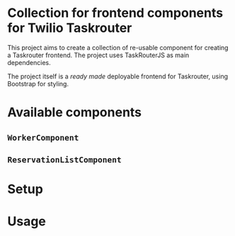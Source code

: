 # Collection for frontend components for Twilio Taskrouter

This project aims to create a collection of re-usable component for creating a Taskrouter frontend. The project uses TaskRouterJS as main dependencies. 

The project itself is a _ready made_ deployable frontend for Taskrouter, using Bootstrap for styling. 

# Available components

## `WorkerComponent`

## `ReservationListComponent`

# Setup 

# Usage 